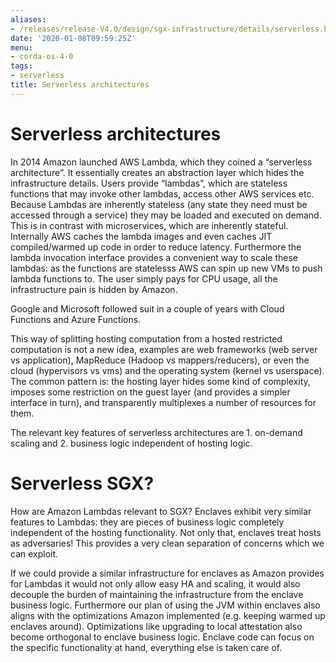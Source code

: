 ```yaml
---
aliases:
- /releases/release-V4.0/design/sgx-infrastructure/details/serverless.html
date: '2020-01-08T09:59:25Z'
menu:
- corda-os-4-0
tags:
- serverless
title: Serverless architectures
---
```



# Serverless architectures

In 2014 Amazon launched AWS Lambda, which they coined a “serverless architecture”. It essentially creates an abstraction
layer which hides the infrastructure details. Users provide “lambdas”, which are stateless functions that may invoke
other lambdas, access other AWS services etc. Because Lambdas are inherently stateless (any state they need must be
accessed through a service) they may be loaded and executed on demand. This is in contrast with microservices, which
are inherently stateful. Internally AWS caches the lambda images and even caches JIT compiled/warmed up code in order
to reduce latency. Furthermore the lambda invocation interface provides a convenient way to scale these lambdas: as the
functions are statelesss AWS can spin up new VMs to push lambda functions to. The user simply pays for CPU usage, all
the infrastructure pain is hidden by Amazon.

Google and Microsoft followed suit in a couple of years with Cloud Functions and Azure Functions.

This way of splitting hosting computation from a hosted restricted computation is not a new idea, examples are web
frameworks (web server vs application), MapReduce (Hadoop vs mappers/reducers), or even the cloud (hypervisors vs vms)
and the operating system (kernel vs userspace). The common pattern is: the hosting layer hides some kind of complexity,
imposes some restriction on the guest layer (and provides a simpler interface in turn), and transparently multiplexes
a number of resources for them.

The relevant key features of serverless architectures are 1. on-demand scaling and 2. business logic independent of
hosting logic.


# Serverless SGX?

How are Amazon Lambdas relevant to SGX? Enclaves exhibit very similar features to Lambdas: they are pieces of business
logic completely independent of the hosting functionality. Not only that, enclaves treat hosts as adversaries! This
provides a very clean separation of concerns which we can exploit.

If we could provide a similar infrastructure for enclaves as Amazon provides for Lambdas it would not only allow easy
HA and scaling, it would also decouple the burden of maintaining the infrastructure from the enclave business logic.
Furthermore our plan of using the JVM within enclaves also aligns with the optimizations Amazon implemented (e.g.
keeping warmed up enclaves around). Optimizations like upgrading to local attestation also become orthogonal to
enclave business logic. Enclave code can focus on the specific functionality at hand, everything else is taken care of.

